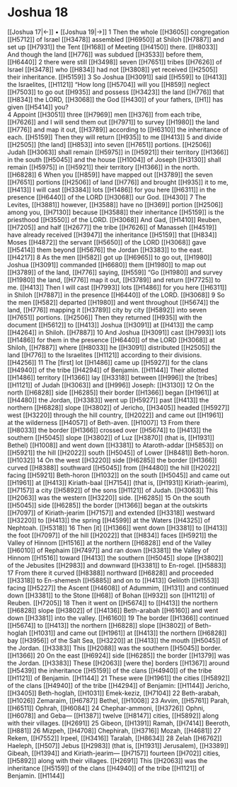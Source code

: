 # Joshua 18
[[Joshua 17|←]] • [[Joshua 19|→]]
1 Then the whole [[H3605]] congregation [[H5712]] of Israel [[H3478]] assembled [[H6950]] at Shiloh [[H7887]] and set up [[H7931]] the Tent [[H168]] of Meeting [[H4150]] there. [[H8033]] And though the land [[H776]] was subdued [[H3533]] before them, [[H6440]] 
2 there were still [[H3498]] seven [[H7651]] tribes [[H7626]] of Israel [[H3478]] who [[H834]] had not [[H3808]] yet received [[H2505]] their inheritance. [[H5159]] 
3 So Joshua [[H3091]] said [[H559]] to [[H413]] the Israelites, [[H1121]] “How long [[H5704]] will you [[H859]] neglect [[H7503]] to go out [[H935]] and possess [[H3423]] the land [[H776]] that [[H834]] the LORD, [[H3068]] the God [[H430]] of your fathers, [[H1]] has given [[H5414]] you?  
4 Appoint [[H3051]] three [[H7969]] men [[H376]] from each tribe, [[H7626]] and I will send them out [[H7971]] to survey [[H1980]] the land [[H776]] and map it out, [[H3789]] according to [[H6310]] the inheritance of each. [[H5159]] Then they will return [[H935]] to me [[H413]] 
5 and divide [[H2505]] [the land] [[H853]] into seven [[H7651]] portions. [[H2506]] Judah [[H3063]] shall remain [[H5975]] in [[H5921]] their territory [[H1366]] in the south [[H5045]] and the house [[H1004]] of Joseph [[H3130]] shall remain [[H5975]] in [[H5921]] their territory [[H1366]] in the north. [[H6828]] 
6 When you [[H859]] have mapped out [[H3789]] the seven [[H7651]] portions [[H2506]] of land [[H776]] and brought [[H935]] it to me, [[H413]] I will cast [[H3384]] lots [[H1486]] for you here [[H6311]] in the presence [[H6440]] of the LORD [[H3068]] our God. [[H430]] 
7 The Levites, [[H3881]] however, [[H3588]] have no [[H369]] portion [[H2506]] among you, [[H7130]] because [[H3588]] their inheritance [[H5159]] is the priesthood [[H3550]] of the LORD. [[H3068]] And Gad, [[H1410]] Reuben, [[H7205]] and half [[H2677]] the tribe [[H7626]] of Manasseh [[H4519]] have already received [[H3947]] the inheritance [[H5159]] that [[H834]] Moses [[H4872]] the servant [[H5650]] of the LORD [[H3068]] gave [[H5414]] them  beyond [[H5676]] the Jordan [[H3383]] to the east. [[H4217]] 
8 As the men [[H582]] got up [[H6965]] to go out, [[H1980]] Joshua [[H3091]] commanded [[H6680]] them [[H1980]] to map out [[H3789]] of the land, [[H776]] saying, [[H559]] “Go [[H1980]] and survey [[H1980]] the land, [[H776]] map it out, [[H3789]] and return [[H7725]] to me. [[H413]] Then I will cast [[H7993]] lots [[H1486]] for you  here [[H6311]] in Shiloh [[H7887]] in the presence [[H6440]] of the LORD. [[H3068]] 
9 So the men [[H582]] departed [[H1980]] and went throughout [[H5674]] the land, [[H776]] mapping it [[H3789]] city by city [[H5892]] into seven [[H7651]] portions. [[H2506]] Then they returned [[H935]] with the document [[H5612]] to [[H413]] Joshua [[H3091]] at [[H413]] the camp [[H4264]] in Shiloh. [[H7887]] 
10 And Joshua [[H3091]] cast [[H7993]] lots [[H1486]] for them  in the presence [[H6440]] of the LORD [[H3068]] at Shiloh, [[H7887]] where [[H8033]] he [[H3091]] distributed [[H2505]] the land [[H776]] to the Israelites [[H1121]] according to their divisions. [[H4256]] 
11 The [first] lot [[H1486]] came up [[H5927]] for the clans [[H4940]] of the tribe [[H4294]] of Benjamin. [[H1144]] Their allotted [[H1486]] territory [[H1366]] lay [[H3318]] between [[H996]] the [tribes] [[H1121]] of Judah [[H3063]] and [[H996]] Joseph: [[H3130]] 
12 On the north [[H6828]] side [[H6285]] their border [[H1366]] began [[H1961]] at [[H4480]] the Jordan, [[H3383]] went up [[H5927]] past [[H413]] the northern [[H6828]] slope [[H3802]] of Jericho, [[H3405]] headed [[H5927]] west [[H3220]] through the hill country, [[H2022]] and came out [[H1961]] at the wilderness [[H4057]] of Beth-aven. [[H1007]] 
13 From there [[H8033]] the border [[H1366]] crossed over [[H5674]] to [[H413]] the southern [[H5045]] slope [[H3802]] of Luz [[H3870]] (that is, [[H1931]] Bethel) [[H1008]] and went down [[H3381]] to Ataroth-addar [[H5853]] on [[H5921]] the hill [[H2022]] south [[H5045]] of Lower [[H8481]] Beth-horon. [[H1032]] 
14 On the west [[H3220]] side [[H6285]] the border [[H1366]] curved [[H8388]] southward [[H5045]] from [[H4480]] the hill [[H2022]] facing [[H5921]] Beth-horon [[H1032]] on the south [[H5045]] and came out [[H1961]] at [[H413]] Kiriath-baal [[H7154]] (that is, [[H1931]] Kiriath-jearim), [[H7157]] a city [[H5892]] of the sons [[H1121]] of Judah. [[H3063]] This [[H2063]] was the western [[H3220]] side. [[H6285]] 
15 On the south [[H5045]] side [[H6285]] the border [[H1366]] began at the outskirts [[H7097]] of Kiriath-jearim [[H7157]] and extended [[H3318]] westward [[H3220]] to [[H413]] the spring [[H4599]] at the Waters [[H4325]] of Nephtoah. [[H5318]] 
16 Then [it] [[H1366]] went down [[H3381]] to [[H413]] the foot [[H7097]] of the hill [[H2022]] that [[H834]] faces [[H5921]] the Valley of Hinnom [[H1516]] at the northern [[H6828]] end of the Valley [[H6010]] of Rephaim [[H7497]] and ran down [[H3381]] the Valley of Hinnom [[H1516]] toward [[H413]] the southern [[H5045]] slope [[H3802]] of the Jebusites [[H2983]] and downward [[H3381]] to En-rogel. [[H5883]] 
17 From there it curved [[H8388]] northward [[H6828]] and proceeded [[H3318]] to En-shemesh [[H5885]] and on to [[H413]] Geliloth [[H1553]] facing [[H5227]] the Ascent [[H4608]] of Adummim, [[H131]] and continued down [[H3381]] to the Stone [[H68]] of Bohan [[H932]] son [[H1121]] of Reuben. [[H7205]] 
18 Then it went on [[H5674]] to [[H413]] the northern [[H6828]] slope [[H3802]] of [[H4136]] Beth-arabah [[H6160]] and went down [[H3381]] into the valley. [[H6160]] 
19 The border [[H1366]] continued [[H5674]] to [[H413]] the northern [[H6828]] slope [[H3802]] of Beth-hoglah [[H1031]] and came out [[H1961]] at [[H413]] the northern [[H6828]] bay [[H3956]] of the Salt Sea, [[H3220]] at [[H413]] the mouth [[H5045]] of the Jordan. [[H3383]] This [[H2088]] was the southern [[H5045]] border. [[H1366]] 
20 On the east [[H6924]] side [[H6285]] the border [[H1379]] was the Jordan. [[H3383]] These [[H2063]] [were the] borders [[H1367]] around [[H5439]] the inheritance [[H5159]] of the clans [[H4940]] of the tribe [[H1121]] of Benjamin. [[H1144]] 
21 These were [[H1961]] the cities [[H5892]] of the clans [[H4940]] of the tribe [[H4294]] of Benjamin: [[H1144]] Jericho, [[H3405]] Beth-hoglah, [[H1031]] Emek-keziz, [[H7104]] 
22 Beth-arabah, [[H1026]] Zemaraim, [[H6787]] Bethel, [[H1008]] 
23 Avvim, [[H5761]] Parah, [[H6511]] Ophrah, [[H6084]] 
24 Chephar-ammoni, [[H3726]] Ophni, [[H6078]] and Geba— [[H1387]] twelve [[H8147]] cities, [[H5892]] along with their villages. [[H2691]] 
25 Gibeon, [[H1391]] Ramah, [[H7414]] Beeroth, [[H881]] 
26 Mizpeh, [[H4708]] Chephirah, [[H3716]] Mozah, [[H4681]] 
27 Rekem, [[H7552]] Irpeel, [[H3416]] Taralah, [[H8634]] 
28 Zelah [[H6762]] Haeleph, [[H507]] Jebus [[H2983]] (that is, [[H1931]] Jerusalem), [[H3389]] Gibeah, [[H1394]] and Kiriath-jearim— [[H7157]] fourteen [[H702]] cities, [[H5892]] along with their villages. [[H2691]] This [[H2063]] was the inheritance [[H5159]] of the clans [[H4940]] of the tribe [[H1121]] of Benjamin. [[H1144]] 
